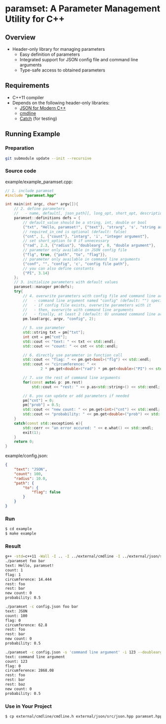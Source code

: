# paramset: A Parameter Management Utility for C++

## Overview
- Header-only library for managing parameters
  - Easy definition of parameters
  - Integrated support for JSON config file and command line arguments
  - Type-safe access to obtained parameters

## Requirements
- C++11 compiler
- Depends on the following header-only libraries:
  - [JSON for Modern C++](https://github.com/nlohmann/json)
  - [cmdline](https://github.com/tanakh/cmdline)
  - [Catch](https://github.com/philsquared/Catch) (for testing)


## Running Example

### Preparation

```sh
git submodule update --init --recursive
```

### Source code

example/example_paramset.cpp:

```cpp
// 1. include paramset
#include "paramset.hpp"

int main(int argc, char* argv[]){
	// 2. define parameters
	//   - name, default[, json_path][, long_opt, short_opt, description, [required_in_cmd]]
	paramset::definitions defs = {
		// default_value should be a string, int, double or bool
		{"txt", "Hello, paramset!", {"text"}, "strarg", 's', "string argument", false},
		// required_in_cmd is optional (default: false)
		{"cnt", 1, {"count"}, "intarg", 'i', "integer argument"},
		// set short_option to 0 if unnecessary
		{"rad", 2.3, {"radius"}, "doublearg", 0, "double argument"},
		// parameter only available in JSON config file
		{"flg", true, {"path", "to", "flag"}},
		// parameter only available in command line arguments
		{"conf", "", "config", 'c', "config file path"},
		// you can also define constants
		{"PI", 3.14}
	};
	// 3. initialize parameters with default values
	paramset::manager pm(defs);
	try{
		// 4. overwrite parameters with config file and command line arguments as follows:
		//   - command line argument named "config" (default: "") specifies config file path
		//   - if config file exists, overwrite parameters with it
		//   - then, overwrite with command line arguments
		//   - finally, at least 2 (default: 0) unnamed command line arguments are required
		pm.load(argc, argv, "config", 2);

		// 5. use parameter
		std::string txt = pm["txt"];
		int cnt = pm["cnt"];
		std::cout << "text: " << txt << std::endl;
		std::cout << "count: " << cnt << std::endl;

		// 6. directly use parameter in function call
		std::cout << "flag: " << pm.get<bool>("flg") << std::endl;
		std::cout << "circumference: " <<
				2 * pm.get<double>("rad") * pm.get<double>("PI") << std::endl;

		// 7. use the rest of command line arguments
		for(const auto& p: pm.rest)
			std::cout << "rest: " << p.as<std::string>() << std::endl;

		// 8. you can update or add parameters if needed
		pm["cnt"] = 0;
		pm["prob"] = 0.5;
		std::cout << "new count: " << pm.get<int>("cnt") << std::endl;
		std::cout << "probability: " << pm.get<double>("prob") << std::endl << std::endl;
	}
	catch(const std::exception& e){
		std::cerr << "an error occured: " << e.what() << std::endl;
		exit(1);
	}
	return 0;
}
```

example/config.json:

```json
{
	"text": "JSON",
	"count": 100,
	"radius": 10.0,
	"path": {
		"to": {
			"flag": false
		}
	}
}
```

### Run

```sh
$ cd example
$ make example
```

### Result

```sh
g++ -std=c++11 -Wall -I .. -I ../external/cmdline -I ../external/json/src paramset.cpp -o paramset
./paramset foo bar
text: Hello, paramset!
count: 1
flag: 1
circumference: 14.444
rest: foo
rest: bar
new count: 0
probability: 0.5

./paramset -c config.json foo bar
text: JSON
count: 100
flag: 0
circumference: 62.8
rest: foo
rest: bar
new count: 0
probability: 0.5

./paramset -c config.json -s 'command line argument' -i 123 --doublearg 456.7 foo bar baz
text: command line argument
count: 123
flag: 0
circumference: 2868.08
rest: foo
rest: bar
rest: baz
new count: 0
probability: 0.5
```

### Use in Your Project
```sh
$ cp external/cmdline/cmdline.h external/json/src/json.hpp paramset.hpp {your include directory}
```
